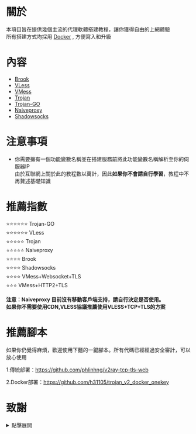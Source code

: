 # 關於
本項目旨在提供幾個主流的代理軟體搭建教程，讓你獲得自由的上網體驗    
所有搭建方式均採用 [Docker](https://hub.docker.com/) , 方便寫入和升級     
# 內容
- [Brook](https://github.com/charlieethan/firewall-proxy/tree/master/CN-HK/Brook)  		
- [VLess](https://github.com/charlieethan/firewall-proxy/tree/master/CN-HK/V2ray/VLess)			
- [VMess](https://github.com/charlieethan/firewall-proxy/tree/master/CN-HK/V2ray/VMess)		
- [Trojan](https://github.com/charlieethan/firewall-proxy/tree/master/CN-HK/Trojan)      
- [Trojan-GO](https://github.com/charlieethan/firewall-proxy/tree/master/CN-HK/Trojan-go)    	
- [Naiveproxy](https://github.com/charlieethan/firewall-proxy/tree/master/CN-HK/Naiveproxy) 		
- [Shadowsocks](https://github.com/charlieethan/firewall-proxy/tree/master/CN-HK/Shadowsocks)  	

# 注意事項
- 你需要擁有一個功能變數名稱並在搭建服務前將此功能變數名稱解析至你的伺服器IP		    
由於互聯網上關於此的教程數以萬計，因此**如果你不會請自行學習**，教程中不再贅述基礎知識
# 推薦指數  
⭐⭐⭐⭐⭐⭐ Trojan-GO       
⭐⭐⭐⭐⭐⭐ VLess	    	  
⭐⭐⭐⭐⭐ Trojan         
⭐⭐⭐⭐⭐ Naiveproxy		   	    
⭐⭐⭐⭐ Brook    
⭐⭐⭐⭐ Shadowsocks    
⭐⭐⭐⭐ VMess+Websocket+TLS     
⭐⭐⭐ VMess+HTTP2+TLS   			

**注意：Naiveproxy 目前沒有移動客戶端支持，請自行決定是否使用。**		
**如果你不需要使用CDN,VLESS協議推薦使用VLESS+TCP+TLS的方案**
# 推薦腳本	
如果你仍覺得麻煩，歡迎使用下麵的一鍵腳本。所有代碼已經經過安全審計，可以放心使用		

1.傳統部署：https://github.com/phlinhng/v2ray-tcp-tls-web		

2.Docker部署：https://github.com/h31105/trojan_v2_docker_onekey			
# 致謝  
<details>
<summary>點擊展開 </summary>

- [@teddysun](https://hub.docker.com/u/teddysun)    
- [Shadowsocks-libev](https://github.com/shadowsocks/shadowsocks-libev)    
- [Brook](https://github.com/txthinking/brook)				  
- [Naiveproxy](https://github.com/klzgrad/naiveproxy)		
- [V2ray(V2fly)](https://github.com/v2fly/v2ray-core)         
- [Trojan](https://github.com/trojan-gfw/trojan)       
- [Trojan-GO](https://github.com/p4gefau1t/trojan-go)              
- [across](https://github.com/teddysun/across)     
- [Trojan-Qt5](https://github.com/Trojan-Qt5/Trojan-Qt5)     
- [v2rayN](https://github.com/2dust/v2rayN)      
- [v2rayNG](https://github.com/2dust/v2rayNG)     
- [shadowsocks-android](https://github.com/shadowsocks/shadowsocks-android)     
- [shadowsocks-windows](https://github.com/shadowsocks/shadowsocks-windows)       
</details>
